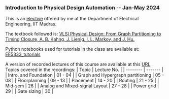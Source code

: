 ### Introduction to Physical Design Automation -- Jan-May 2024

This is an [elective](https://www.ee.iitm.ac.in/courses/syllabus/EE5333) offered by me at the Department of Electrical Engineering, IIT Madras.

The textbook followed is:
[VLSI Physical Design: From Graph Partitioning to Timing Closure, A. B. Kahng, J. Lienig, I. L. Markov, and J. Hu.](https://doi.org/10.1007/978-90-481-9591-6)

Python notebooks used for tutorials in the class are available at:
[EE5333_tutorials](https://github.com/srini229/EE5333_tutorials/)

A version of recorded lectures of this course are available at this [URL](https://drive.google.com/drive/folders/1im9ye3G1Ng66m8Yu9kh7HdyP4F7g8Zg2?usp=sharing). Topics covered in the recordings:
| Topic | Lecture No. |
| -------- | ------- |
| Intro. and Foundation | 01 - 04 |
| Graph and Hypergraph partitioning | 05 - 08 |
| Floorplanning | 09 - 13 |
| Placement | 14 - 20 |
| Routing | 21 - 25 |
| Mid-sem | 26 |
| Analog and Mixed-signal Layout | 27 - 28 |
| Power grid | 29 |
| Gate sizing | 30 |
